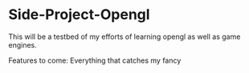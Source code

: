 # Side-Project-Opengl

This will be a testbed of my efforts of learning opengl as well as game engines. 

Features to come: Everything that catches my fancy
